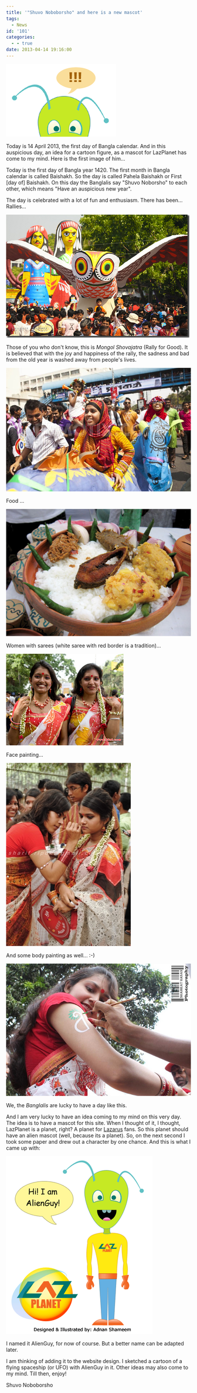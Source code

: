 ```yaml
---
title: '"Shuvo Noboborsho" and here is a new mascot'
tags:
  - News
id: '101'
categories:
  - - true
date: 2013-04-14 19:16:00
---
```


![](shuvo-noboborsho-and-here-is-new-mascot/alienguy-lazplanet-teaser.gif)

Today is 14 April 2013, the first day of Bangla calendar. And in this auspicious day, an idea for a cartoon figure, as a mascot for LazPlanet has come to my mind. Here is the first image of him...
<!-- more -->
  
  
  
Today is the first day of Bangla year 1420. The first month in Bangla calendar is called Baishakh. So the day is called Pahela Baishakh or First \[day of\] Baishakh. On this day the Banglalis say "Shuvo Noborsho" to each other, which means "Have an auspicious new year".  
  
The day is celebrated with a lot of fun and enthusiasm. There has been...  
Rallies...  

![](shuvo-noboborsho-and-here-is-new-mascot/2413161564_83229d11ff.jpg)

  
Those of you who don't know, this is _Mongol Shovajatra_ (Rally for Good). It is believed that with the joy and happiness of the rally, the sadness and bad from the old year is washed away from people's lives.  
  

![](shuvo-noboborsho-and-here-is-new-mascot/1956814.jpg)

Food ...  

![](shuvo-noboborsho-and-here-is-new-mascot/may08-bangla-food.jpg)

  
Women with sarees (white saree with red border is a tradition)...  

![](shuvo-noboborsho-and-here-is-new-mascot/Pohela+Boishakh+(7).jpg)

  
Face painting...  

![](shuvo-noboborsho-and-here-is-new-mascot/bs.jpg)

And some body painting as well... :-)  

![](shuvo-noboborsho-and-here-is-new-mascot/4525345993_429a4536da_z.jpg)

  
We, the _Banglalis_ are lucky to have a day like this.  
  
And I am very lucky to have an idea coming to my mind on this very day. The idea is to have a mascot for this site. When I thought of it, I thought, LazPlanet is a planet, right? A planet for [Lazarus](http://www.lazarus.freepascal.org/) fans. So this planet should have an alien mascot (well, because its a planet). So, on the next second I took some paper and drew out a character by one chance. And this is what I came up with:  
  

![LazPlanet mascot Mr. AlienGuy](shuvo-noboborsho-and-here-is-new-mascot/lazplanet-mascot-design-1-a.gif "LazPlanet mascot Mr. AlienGuy")

  
I named it AlienGuy, for now of course. But a better name can be adapted later.  
  
I am thinking of adding it to the website design. I sketched a cartoon of a flying spaceship (or UFO) with AlienGuy in it. Other ideas may also come to my mind. Till then, enjoy!  
  
Shuvo Noboborsho